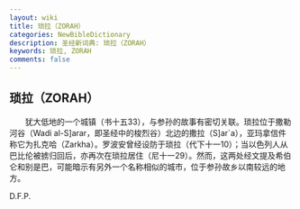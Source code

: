 ```yaml
---
layout: wiki
title: 琐拉（ZORAH）
categories: NewBibleDictionary
description: 圣经新词典: 琐拉（ZORAH）
keywords: 琐拉, ZORAH
comments: false
---
```


## 琐拉（ZORAH）

　　犹大低地的一个城镇（书十五33），与参孙的故事有密切关联。琐拉位于撒勒河谷（Wadi al-S]arar，即圣经中的梭烈谷）北边的撒拉（S]ar`a），亚玛拿信件称它为扎克哈（Zarkha）。罗波安曾经设防于琐拉（代下十一10）；当以色列人从巴比伦被掳归回后，亦再次在琐拉居住（尼十一29）。然而，这两处经文提及希伯仑和别是巴，可能暗示有另外一个名称相似的城市，位于参孙故乡以南较远的地方。

D.F.P.








